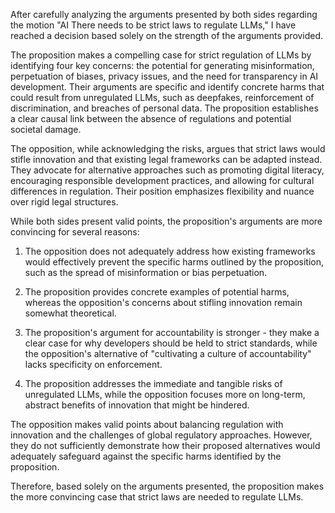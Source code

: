 After carefully analyzing the arguments presented by both sides regarding the motion "AI There needs to be strict laws to regulate LLMs," I have reached a decision based solely on the strength of the arguments provided.

The proposition makes a compelling case for strict regulation of LLMs by identifying four key concerns: the potential for generating misinformation, perpetuation of biases, privacy issues, and the need for transparency in AI development. Their arguments are specific and identify concrete harms that could result from unregulated LLMs, such as deepfakes, reinforcement of discrimination, and breaches of personal data. The proposition establishes a clear causal link between the absence of regulations and potential societal damage.

The opposition, while acknowledging the risks, argues that strict laws would stifle innovation and that existing legal frameworks can be adapted instead. They advocate for alternative approaches such as promoting digital literacy, encouraging responsible development practices, and allowing for cultural differences in regulation. Their position emphasizes flexibility and nuance over rigid legal structures.

While both sides present valid points, the proposition's arguments are more convincing for several reasons:

1. The opposition does not adequately address how existing frameworks would effectively prevent the specific harms outlined by the proposition, such as the spread of misinformation or bias perpetuation.

2. The proposition provides concrete examples of potential harms, whereas the opposition's concerns about stifling innovation remain somewhat theoretical.

3. The proposition's argument for accountability is stronger - they make a clear case for why developers should be held to strict standards, while the opposition's alternative of "cultivating a culture of accountability" lacks specificity on enforcement.

4. The proposition addresses the immediate and tangible risks of unregulated LLMs, while the opposition focuses more on long-term, abstract benefits of innovation that might be hindered.

The opposition makes valid points about balancing regulation with innovation and the challenges of global regulatory approaches. However, they do not sufficiently demonstrate how their proposed alternatives would adequately safeguard against the specific harms identified by the proposition.

Therefore, based solely on the arguments presented, the proposition makes the more convincing case that strict laws are needed to regulate LLMs.